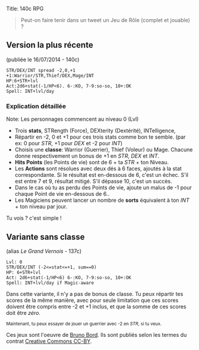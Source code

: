 Title: 140c RPG

> Peut-on faire tenir dans un tweet un Jeu de Rôle (complet et jouable) ?

## Version la plus récente

(publiée le 16/07/2014 - 140c)

    STR/DEX/INT spread -2,0,+1
    +1:Warrior/STR,Thief/DEX,Mage/INT
    HP:6+STR+lvl
    Act:2d6+stat(-1/HP<6). 6-:KO, 7-9:so-so, 10+:OK
    Spell: INT+lvl/day

### Explication détaillée

Note: Les personnages commencent au niveau 0 (Lvl)

* Trois **stats**, STRength (Force), DEXterity (Dextérité), INTelligence,
* Répartir en -2, 0 et +1 pour ces trois stats comme bon te semble. (par ex: 0 pour *STR*, +1 pour *DEX* et -2 pour *INT*)
* Choisis une **classe**: Warrior (Guerrier), Thief (Voleur) ou Mage. Chacune donne respectivement un bonus de +1 en *STR*, *DEX* et *INT*.
* **Hits Points** (les Points de vie) sont de 6 + ta *STR* + ton Niveau.
* Les **Actions** sont résolues avec deux dés à 6 faces, ajoutés à la stat correspondante. Si le résultat est en-dessous de 6, c'est un échec. S'il est entre 7 et 9, résultat mitigé. S'il dépasse 10, c'est un succès.
* Dans le cas où tu as perdu des Points de vie, ajoute un malus de -1 pour chaque Point de vie en-dessous de 6..
* Les Magiciens peuvent lancer un nombre de **sorts** équivalent à ton *INT* + ton niveau par jour.

Tu vois ? c'est simple !

## Variante sans classe

(alias *Le Grand Vernois* - 137c)

    Lvl: 0
    STR/DEX/INT (-2<=stat<=+1, sum==0)
    HP: 6+STR+lvl
    Act: 2d6+stat(-1/HP<6) 6-:KO, 7-9:so-so, 10+:OK
    Spell: INT+lvl/day if Magic-aware

Dans cette variante, il n'y a pas de bonus de classe. Tu peux répartir tes scores de la même manière, avec pour seule limitation que ces scores doivent être compris entre -2 et +1 inclus, et que la somme de ces scores doit être *zéro*.

<small>Maintenant, tu peux essayer de jouer un guerrier avec -2 en *STR*, si tu veux.</small>

Ces jeux sont l'oeuvre de [Bruno Bord](http://jehaisleprintemps.net/). Ils sont publiés selon les termes du contrat [Creative Commons CC-BY](http://creativecommons.org/licenses/by/4.0/).
